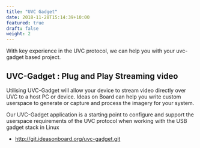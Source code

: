 ```yaml
---
title: "UVC Gadget"
date: 2018-11-28T15:14:39+10:00
featured: true
draft: false
weight: 2
---
```


With key experience in the UVC protocol, we can help you with your uvc-gadget
based project.

## UVC-Gadget : Plug and Play Streaming video 

Utilising UVC-Gadget will allow your device to stream video directly over UVC
to a host PC or device.  Ideas on Board can help you write custom userspace to
generate or capture and process the imagery for your system.

Our UVC-Gadget application is a starting point to configure and support the
userspace requirements of the UVC protocol when working with the USB gadget
stack in Linux

 - http://git.ideasonboard.org/uvc-gadget.git 
